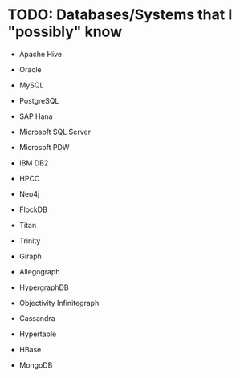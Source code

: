 # TODO: Databases/Systems that I "possibly" know
- Apache Hive
- Oracle
- MySQL
- PostgreSQL
- SAP Hana
- Microsoft SQL Server
- Microsoft PDW
- IBM DB2
- HPCC

- Neo4j
- FlockDB
- Titan
- Trinity
- Giraph
- Allegograph
- HypergraphDB
- Objectivity Infinitegraph
- Cassandra
- Hypertable
- HBase
- MongoDB
